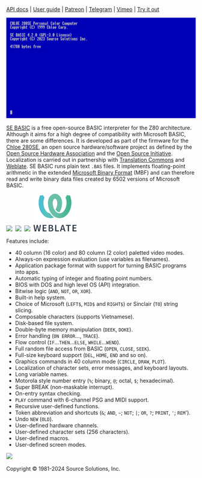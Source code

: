 [API docs](https://source-solutions.github.io/sebasic4/api/) | [User guide](https://github.com/source-solutions/sebasic4/wiki) | [Patreon](https://www.patreon.com/chloe280se) | [Telegram](https://t.me/chloe280seug) | [Vimeo](https://vimeo.com/chloecorp) | [Try it out](https://source-solutions.github.io/sebasic4/emu/chloe.html)

![SE Basic 4.2.0](/images/sebasic4-2.png)

[SE BASIC](https://source-solutions.github.io/sebasic4/) is a free open-source BASIC interpreter for the Z80 architecture. Although it aims for a high degree of compatibility with Microsoft BASIC, there are some differences. It is developed as part of the firmware for the [Chloe 280SE](https://www.patreon.com/chloe280se), an open source hardware/software project as defined by the [Open Source Hardware Association](https://www.oshwa.org/) and the [Open Source Initiative](https://opensource.org/). Localization is carried out in partnership with [Translation Commons](https://translationcommons.org/) and [Weblate](https://hosted.weblate.org/engage/sebasic4/). SE BASIC runs plain text `.BAS` files. It implements floating-point arithmetic in the extended [Microsoft Binary Format](https://github.com/source-solutions/sebasic4/wiki/Technical-reference#microsoft-binary-format-extended) (MBF) and can therefore read and write binary data files created by 6502 versions of Microsoft BASIC.  

<img src="images/oshw-logo-800-px.png" style="width:112px"/>&nbsp;&nbsp;<img src="images/osi_standard_logo_0.png" style="width:100px"/>&nbsp;&nbsp;<img src="images/TC-logo.png" style="width:200px"/>&nbsp;&nbsp;<img src="images/weblate_logo.png" style="height:100px"/> 

Features include:

* 40 column (16 color) and 80 column (2 color) paletted video modes.
* Always-on expression evaluation (use variables as filenames).
* Application package format with support for turning BASIC programs into apps.
* Automatic typing of integer and floating point numbers.
* BIOS with DOS and high level OS (API) integration.
* Bitwise logic (`AND`, `NOT`, `OR`, `XOR`).
* Built-in help system.
* Choice of Microsoft (`LEFT$`, `MID$` and `RIGHT$`) or Sinclair (`TO`) string slicing.
* Composable characters (supports Vietnamese).
* Disk-based file system.
* Double-byte memory manipulation (`DEEK`, `DOKE`).
* Error handling (`ON ERROR`…, `TRACE`).
* Flow control (`IF`…`THEN`…`ELSE`, `WHILE`…`WEND`).
* Full random file access from BASIC (`OPEN`, `CLOSE`, `SEEK`).
* Full-size keyboard support (`DEL`, `HOME`, `END` and so on).
* Graphics commands in 40 column mode (`CIRCLE`, `DRAW`, `PLOT`).
* Localization of character sets, error messages, and keyboard layouts.
* Long variable names.
* Motorola style number entry (`%`; binary, `@`; octal, `$`; hexadecimal).
* Super BREAK (non-maskable interrupt).
* On-entry syntax checking.
* `PLAY` command with 6-channel PSG and MIDI support.
* Recursive user-defined functions.
* Token abbreviation and shortcuts (`&`; `AND`, `~`; `NOT`; `|`; `OR`, `?`; `PRINT`, `'`; `REM`').
* Undo `NEW` (`OLD`).
* User-defined hardware channels.
* User-defined character sets (256 characters).
* User-defined macros.
* User-defined screen modes.

<img src="images/ssi.png"/>

Copyright © 1981-2024 Source Solutions, Inc.

<a rel="me" href="https://hachyderm.io/@aowendev"></a>
